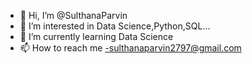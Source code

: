 - 👋 Hi, I’m @SulthanaParvin
- 👀 I’m interested in Data Science,Python,SQL...
- 🌱 I’m currently learning Data Science
- 📫 How to reach me -sulthanaparvin2797@gmail.com

<!---
SulthanaParvin/SulthanaParvin is a ✨ special ✨ repository because its `README.md` (this file) appears on your GitHub profile.
You can click the Preview link to take a look at your changes.
--->
